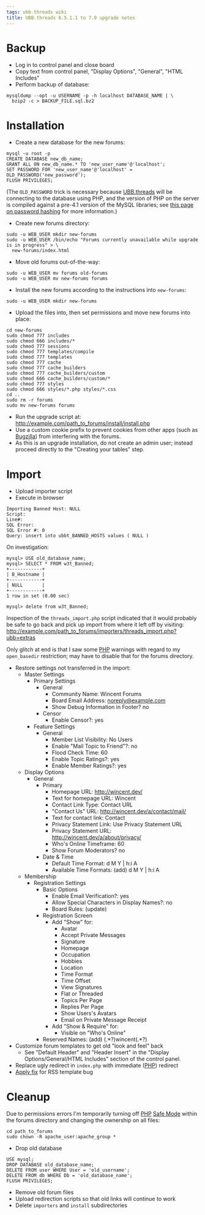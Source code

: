 ```yaml
---
tags: ubb.threads wiki
title: UBB.threads 6.5.1.1 to 7.0 upgrade notes
---
```


# Backup

-   Log in to control panel and close board
-   Copy text from control panel, "Display Options", "General", "HTML Includes"
-   Perform backup of database:

<!-- -->

    mysqldump --opt -u USERNAME -p -h localhost DATABASE_NAME | \
      bzip2 -c > BACKUP_FILE.sql.bz2

# Installation

-   Create a new database for the new forums:

<!-- -->

    mysql -u root -p
    CREATE DATABASE new_db_name;
    GRANT ALL ON new_db_name.* TO 'new_user_name'@'localhost';
    SET PASSWORD FOR 'new_user_name'@'localhost' = OLD_PASSWORD('new_password');
    FLUSH PRIVILEGES;

(The `OLD_PASSWORD` trick is necessary because [UBB.threads](/wiki/UBB.threads) will be connecting to the database using PHP, and the version of PHP on the server is compiled against a pre-4.1 version of the MySQL libraries; see [this page on password hashing](http://dev.mysql.com/doc/refman/4.1/en/password-hashing.html) for more information.)

-   Create new forums directory:

<!-- -->

    sudo -u WEB_USER mkdir new-forums
    sudo -u WEB_USER /bin/echo "Forums currently unavailable while upgrade is in progress" > \
      new-forums/index.html

-   Move old forums out-of-the-way:

<!-- -->

    sudo -u WEB_USER mv forums old-forums
    sudo -u WEB_USER mv new-forums forums

-   Install the new forums according to the instructions into `new-forums`:

<!-- -->

    sudo -u WEB_USER mkdir new-forums

-   Upload the files into, then set permissions and move new forums into place:

<!-- -->

    cd new-forums
    sudo chmod 777 includes
    sudo chmod 666 includes/*
    sudo chmod 777 sessions
    sudo chmod 777 templates/compile
    sudo chmod 777 templates
    sudo chmod 777 cache
    sudo chmod 777 cache_builders
    sudo chmod 777 cache_builders/custom
    sudo chmod 666 cache_builders/custom/*
    sudo chmod 777 styles
    sudo chmod 666 styles/*.php styles/*.css
    cd ..
    sudo rm -r forums
    sudo mv new-forums forums

-   Run the upgrade script at: <http://example.com/path_to_forums/install/install.php>
-   Use a custom cookie prefix to prevent cookies from other apps (such as [Bugzilla](/wiki/Bugzilla)) from interfering with the forums.
-   As this is an upgrade installation, do not create an admin user; instead proceed directly to the "Creating your tables" step.

# Import

-   Upload importer script
-   Execute in browser

<!-- -->

    Importing Banned Host: NULL
    Script:
    Line#:
    SQL Error:
    SQL Error #: 0
    Query: insert into ubbt_BANNED_HOSTS values ( NULL )

On investigation:

    mysql> USE old_database_name;
    mysql> SELECT * FROM w3t_Banned;
    +------------+
    | B_Hostname |
    +------------+
    | NULL       |
    +------------+
    1 row in set (0.00 sec)

    mysql> delete from w3t_Banned;

Inspection of the `threads_import.php` script indicated that it would probably be safe to go back and pick up import from where it left off by visiting: <http://example.com/path_to_forums/importers/threads_import.php?ubb=extras>

Only glitch at end is that I saw some [PHP](/wiki/PHP) warnings with regard to my `open_basedir` restriction; may have to disable that for the forums directory.

-   Restore settings not transferred in the import:
    -   Master Settings
        -   Primary Settings
            -   General
                -   Community Name: Wincent Forums
                -   Board Email Address: <noreply@example.com>
                -   Show Debug Information in Footer? no
            -   Censor
                -   Enable Censor?: yes
        -   Feature Settings
            -   General
                -   Member List Visibility: No Users
                -   Enable "Mail Topic to Friend"?: no
                -   Flood Check Time: 60
                -   Enable Topic Ratings?: yes
                -   Enable Member Ratings?: yes
    -   Display Options
        -   General
            -   Primary
                -   Homepage URL: <http://wincent.dev/>
                -   Text for homepage URL: Wincent
                -   Contact Link Type: Contact URL
                -   "Contact Us" URL: <http://wincent.dev/a/contact/mail/>
                -   Text for contact link: Contact
                -   Privacy Statement Link: Use Privacy Statement URL
                -   Privacy Statement URL: <http://wincent.dev/a/about/privacy/>
                -   Who's Online Timeframe: 60
                -   Show Forum Moderators? no
            -   Date & Time
                -   Default Time Format: d M Y | h:i A
                -   Available Time Formats: (add) d M Y | h:i A
    -   Membership
        -   Registration Settings
            -   Basic Options
                -   Enable Email Verification?: yes
                -   Allow Special Characters in Display Names?: no
                -   Board Rules: (update)
            -   Registration Screen
                -   Add "Show" for:
                    -   Avatar
                    -   Accept Private Messages
                    -   Signature
                    -   Homepage
                    -   Occupation
                    -   Hobbies
                    -   Location
                    -   Time Format
                    -   Time Offset
                    -   View Signatures
                    -   Flat or Threaded
                    -   Topics Per Page
                    -   Replies Per Page
                    -   Show Users's Avatars
                    -   Email on Private Message Receipt
                -   Add "Show & Require" for:
                    -   Visible on "Who's Online"
            -   Reserved Names: (add) (.\*?)wincent(.\*?)
-   Customize forum templates to get old "look and feel" back
    -   See "Default Header" and "Header Insert" in the "Display Options/General/HTML Includes" section of the control panel.
-   Replace ugly redirect in `index.php` with immediate ([PHP](/wiki/PHP)) redirect
-   [Apply fix](http://www.ubbcentral.com/forums/ubbthreads.php?ubb=showflat&Number=165070&page=0#Post165064) for RSS template bug

# Cleanup

Due to permissions errors I'm temporarily turning off [PHP](/wiki/PHP) [Safe Mode](/wiki/Safe_Mode) within the forums directory and changing the ownership on all files:

    cd path_to_forums
    sudo chown -R apache_user:apache_group *

-   Drop old database

<!-- -->

    USE mysql;
    DROP DATABASE old_database_name;
    DELETE FROM user WHERE User = 'old_username';
    DELETE FROM db WHERE Db = 'old_database_name';
    FLUSH PRIVILEGES;

-   Remove old forum files
-   Upload redirection scripts so that old links will continue to work
-   Delete `importers` and `install` subdirectories

